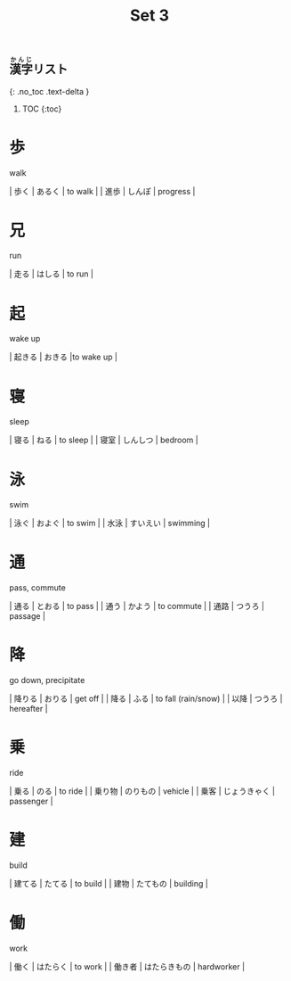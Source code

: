 ﻿---
layout: default
title: Set 3
parent: N4 Kanji List
grand_parent: <ruby>漢字<rt>かんじ</rt></ruby> Kanji
nav_order: 3
---

## <ruby>漢字<rt>かんじ</rt></ruby>リスト
{: .no_toc .text-delta }

1. TOC
{:toc}

# 歩
walk

| 歩く	| あるく | to walk	|
| 進歩	| しんぽ | progress |

# 兄
run

| 走る | はしる | to run |

# 起
wake up

| 起きる | おきる |to wake up |

# 寝
sleep

| 寝る | ねる | to sleep |
| 寝室 | しんしつ | bedroom |

# 泳
swim

| 泳ぐ | およぐ | to swim |
| 水泳 | すいえい | swimming |

# 通
pass, commute

| 通る | とおる | to pass |
| 通う | かよう | to commute |
| 通路 | つうろ | passage |

# 降
go down, precipitate

| 降りる | おりる | get off |
| 降る | ふる | to fall (rain/snow) |
| 以降 | つうろ | hereafter |

# 乗
ride

| 乗る | のる | to ride |
| 乗り物 | のりもの | vehicle |
| 乗客 | じょうきゃく | passenger |

# 建
build

| 建てる | たてる | to build |
| 建物 | たてもの | building |

# 働
work

| 働く | はたらく | to work |
| 働き者 | はたらきもの | hardworker |
